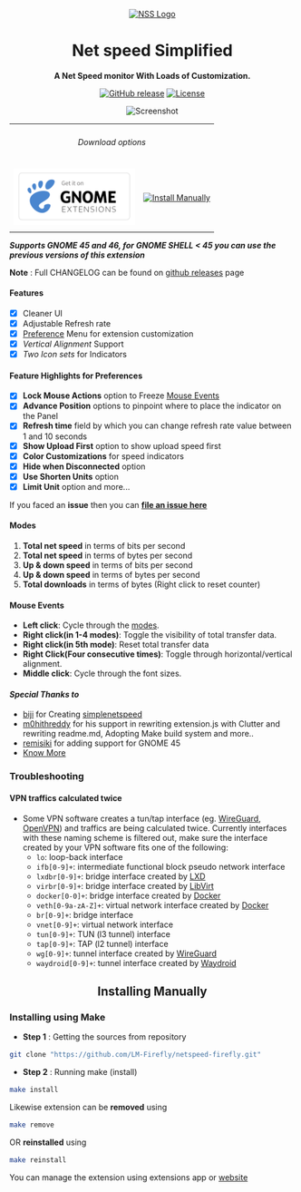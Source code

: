 <p align="center"><a href="https://extensions.gnome.org/extension/3724/net-speed-simplified/"><img src="https://raw.githubusercontent.com/prateekmedia/netspeedsimplified/main/images/icon.png" height=80px alt="NSS Logo"/></a></p>
<h1 align="center">Net speed Simplified</h1>
<p align="center"><b>A Net Speed monitor With Loads of Customization.</b></p>
<p align="center">
<a href="https://github.com/LM-Firefly/netspeed-firefly/releases">
 <img alt="GitHub release" src="https://img.shields.io/github/v/release/LM-Firefly/netspeed-firefly"/></a> <a href="LICENSE"><img alt="License" src="https://img.shields.io/github/license/LM-Firefly/netspeed-firefly?color=blue"/></a>
</p>
<p align="center">
 <img src='https://extensions.gnome.org/extension-data/screenshots/screenshot_3724.gif' width="500px"  alt="Screenshot"/>
</p>
<table>
 <th colspan=2>
  <h6>Download options</h6>
 </th>
 <tr>
  <td>
   <a href="https://extensions.gnome.org/extension/3724/net-speed-simplified/">
    <img src="https://raw.githubusercontent.com/andyholmes/gnome-shell-extensions-badge/master/get-it-on-ego.svg?sanitize=true" height="100" alt="Get it on GNOME Extensions">
   </a>
  </td>
  <td>
   <a href="#installing-manually">
    <img alt="Install Manually" src="https://img.shields.io/badge/Install Manually-2 ways-blue"/>
   </a>
  </td>
 </tr>
 <tr>
  <td colspan=10>
 </tr>
 </td>
</table>

***Supports GNOME 45 and 46, for GNOME SHELL < 45 you can use the previous versions of this extension***

**Note** : Full CHANGELOG can be found on [github releases](https://github.com/LM-Firefly/netspeed-firefly/releases) page

#### Features

- [X] Cleaner UI
- [X] Adjustable Refresh rate
- [X] [Preference](#Feature-Highlights-for-Preferences) Menu for extension customization
- [X] *Vertical Alignment* Support
- [X] *Two Icon sets* for Indicators

#### Feature Highlights for Preferences

- [X] **Lock Mouse Actions** option to Freeze [Mouse Events](#mouse-events)
- [X] **Advance Position** options to pinpoint where to place the indicator on the Panel
- [X] **Refresh time** field by which you can change refresh rate value between 1 and 10 seconds
- [X] **Show Upload First** option to show upload speed first
- [X] **Color Customizations** for speed indicators
- [X] **Hide when Disconnected** option
- [X] **Use Shorten Units** option
- [X] **Limit Unit** option
  and more...

If you faced an **issue** then you can **[file an issue here](https://github.com/LM-Firefly/netspeed-firefly/issues)**

#### Modes

1. **Total net speed** in terms of bits per second
2. **Total net speed** in terms of bytes per second
3. **Up & down speed** in terms of bits per second
4. **Up & down speed** in terms of bytes per second
5. **Total downloads** in terms of bytes (Right click to reset counter)

#### Mouse Events

- **Left click**: Cycle through the [modes](#modes).
- **Right click(in 1-4 modes)**: Toggle the visibility of total transfer data.
- **Right click(in 5th mode)**: Reset total transfer data
- **Right Click(Four consecutive times)**: Toggle through horizontal/vertical alignment.
- **Middle click**: Cycle through the font sizes.

#### *Special Thanks to*

- [biji](https://github.com/biji) for Creating [simplenetspeed](https://github.com/biji/simplenetspeed)
- [m0hithreddy](https://github.com/m0hithreddy) for his support in rewriting extension.js with Clutter and rewriting readme.md, Adopting Make build system and more..
- [remisiki](https://github.com/remisiki) for adding support for GNOME 45
- [Know More](https://github.com/LM-Firefly/netspeed-firefly/graphs/contributors)

### Troubleshooting

#### VPN traffics calculated twice
- Some VPN software creates a tun/tap interface (eg. [WireGuard](https://wireguard.com), [OpenVPN](https://openvpn.net)) and traffics are being calculated twice. Currently interfaces with these naming scheme is filtered out, make sure the interface created by your VPN software fits one of the following:
  - `lo`: loop-back interface
  - `ifb[0-9]+`: intermediate functional block pseudo network interface
  - `lxdbr[0-9]+`: bridge interface created by [LXD](https://linuxcontainers.org/lxd/)
  - `virbr[0-9]+`: bridge interface created by [LibVirt](https://libvirt.org)
  - `docker[0-0]+`: bridge interface created by [Docker](https://docker.com)
  - `veth[0-9a-zA-Z]+`: virtual network interface created by [Docker](https://docker.com)
  - `br[0-9]+`: bridge interface
  - `vnet[0-9]+`: virtual network interface
  - `tun[0-9]+`: TUN (l3 tunnel) interface
  - `tap[0-9]+`: TAP (l2 tunnel) interface
  - `wg[0-9]+`: tunnel interface created by [WireGuard](https://wireguard.com)
  - `waydroid[0-9]+`: tunnel interface created by [Waydroid](https://waydro.id)

<h2 align="center">Installing Manually</h2>

### Installing using Make

- **Step 1** : Getting the sources from repository

```bash
git clone "https://github.com/LM-Firefly/netspeed-firefly.git"
```

- **Step 2** : Running make (install)

```bash
make install
```

Likewise extension can be **removed** using

```bash
make remove
```

OR **reinstalled** using

```bash
make reinstall
```

You can manage the extension using extensions app or [website](https://extensions.gnome.org/local)
